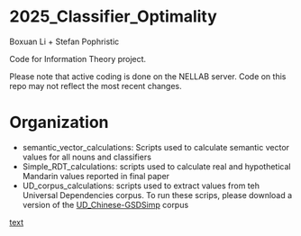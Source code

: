# 2025_Classifier_Optimality

Boxuan Li + Stefan Pophristic 

Code for Information Theory project.

Please note that active coding is done on the NELLAB server. Code on this repo may not reflect the most recent changes. 

# Organization

- semantic_vector_calculations: Scripts used to calculate semantic vector values for all nouns and classifiers
- Simple_RDT_calculations: scripts used to calculate real and hypothetical Mandarin values reported in final paper
- UD_corpus_calculations: scripts used to extract values from teh Universal Dependencies corpus. To run these scrips, please download a version of the [UD_Chinese-GSDSimp](https://github.com/UniversalDependencies/UD_Chinese-GSDSimp/tree/master) corpus


[text](<../../../../../Volumes/server/SHARED/Corpora/Universal_Dependencies/2025_InformationTheory_Project/Universal Dependencies 2.15/chinese/UD_Chinese-GSDSimp>)